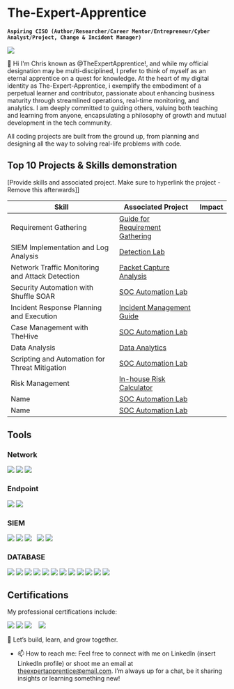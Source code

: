 # The-Expert-Apprentice

**`Aspiring CISO (Author/Researcher/Career Mentor/Entrepreneur/Cyber Analyst/Project, Change & Incident Manager)`**

<a href="https://linkedin.com"><img src="https://img.shields.io/badge/-LinkedIn-0072b1?&style=for-the-badge&logo=linkedin&logoColor=white" /></a>

👋 Hi I'm Chris known as @TheExpertApprentice!, and while my official designation may be multi-disciplined, I prefer to think of myself as an eternal apprentice on a quest for knowledge. At the heart of my digital identity as The-Expert-Apprentice, i exemplify the embodiment of a perpetual learner and contributor, passionate about enhancing business maturity through streamlined operations, real-time monitoring, and analytics. I am deeply committed to guiding others, valuing both teaching and learning from anyone, encapsulating a philosophy of growth and mutual development in the tech community.

All coding projects are built from the ground up, from planning and designing all the way to solving real-life problems with code.


## Top 10 Projects & Skills demonstration
[Provide skills and associated project. Make sure to hyperlink the project - Remove this afterwards]]

| Skill                                         | Associated Project         | Impact |
|-----------------------------------------------|----------------------------|--------------------------------|
| Requirement Gathering                         | <a href="https://google.com">Guide for Requirement Gathering</a> |                                    |
| SIEM Implementation and Log Analysis          | <a href="https://google.com">Detection Lab</a> |                                                      |
| Network Traffic Monitoring and Attack Detection | <a href="https://google.com">Packet Capture Analysis </a> |                                                    |
| Security Automation with Shuffle SOAR         | <a href="https://google.com">SOC Automation Lab</a> |                                                 |
| Incident Response Planning and Execution      | <a href="https://google.com">Incident Management Guide</a> |                                          |
| Case Management with TheHive                  | <a href="https://google.com">SOC Automation Lab</a> |                                                 |
| Data Analysis                                 | <a href="https://google.com">Data Analytics</a> |                                                     |
| Scripting and Automation for Threat Mitigation | <a href="https://google.com">SOC Automation Lab</a> |                                                |
|  Risk Management | <a href="https://google.com">In-house Risk Calculator </a> |                                            |
| Name | <a href="https://google.com">SOC Automation Lab</a> |                                            |
| Name | <a href="https://google.com">SOC Automation Lab</a> |                                            |

## Tools

### Network
<div>
    <img src="https://img.shields.io/badge/-Wireshark-1679A7?&style=for-the-badge&logo=Wireshark&logoColor=white" />
    <img src="https://img.shields.io/badge/-Suricata-EF3B2D?&style=for-the-badge&logo=Suricata&logoColor=white" />
    <img src="https://img.shields.io/badge/-Zeek-777BB4?&style=for-the-badge&logo=Zeek&logoColor=white" />
</div>

### Endpoint
<div>
    <img src="https://img.shields.io/badge/-Microsoft_Defender_for_Endpoint-00A4EF?&style=for-the-badge&logo=Microsoft&logoColor=white" />
    <img src="https://img.shields.io/badge/-Velociraptor-4B275F?&style=for-the-badge&logo=Velociraptor&logoColor=white" />
</div>

### SIEM
<div>
    <img src="https://img.shields.io/badge/-Microsoft_Sentinel-0078D4?&style=for-the-badge&logo=Microsoft&logoColor=white" />
    <img src="https://img.shields.io/badge/-Splunk-000000?&style=for-the-badge&logo=Splunk&logoColor=white" />
    <img src="https://img.shields.io/badge/-Elastic-005571?&style=for-the-badge&logo=Elastic&logoColor=white" />
    <img src=" ">
    <img src=" ">
    <img src="https://img.shields.io/badge/Ubuntu-E95420?style=for-the-badge&logo=ubuntu&logoColor=white ">
    <img src="https://img.shields.io/badge/Medium-12100E?style=for-the-badge&logo=medium&logoColor=white ">
</div>

### DATABASE
<div>
    <img src="https://img.shields.io/badge/GitHub-100000?style=for-the-badge&logo=github&logoColor=white ">
    <img src="https://img.shields.io/badge/R-276DC3?style=for-the-badge&logo=r&logoColor=white ">
    <img src="https://img.shields.io/badge/HTML5-E34F26?style=for-the-badge&logo=html5&logoColor=white ">
    <img src="https://img.shields.io/badge/Django-092E20?style=for-the-badge&logo=django&logoColor=white ">
    <img src="https://img.shields.io/badge/MySQL-00000F?style=for-the-badge&logo=mysql&logoColor=white ">
    <img src="https://img.shields.io/badge/Kibana-005571?style=for-the-badge&logo=Kibana&logoColor=white ">
    <img src="https://img.shields.io/badge/MariaDB-003545?style=for-the-badge&logo=mariadb&logoColor=white ">
    <img src="https://img.shields.io/badge/MySQL-005C84?style=for-the-badge&logo=mysql&logoColor=white ">
    <img src="https://img.shields.io/badge/Jenkins-D24939?style=for-the-badge&logo=Jenkins&logoColor=white ">
    <img src="https://img.shields.io/badge/Figma-F24E1E?style=for-the-badge&logo=figma&logoColor=white ">
    <img src="https://img.shields.io/badge/Inkscape-000000?style=for-the-badge&logo=Inkscape&logoColor=white ">
    <img src="https://img.shields.io/badge/Jira-0052CC?style=for-the-badge&logo=Jira&logoColor=white ">
</div>

## Certifications
My professional certifications include:
<div>
<img src="https://img.shields.io/badge/-Security%2B-FF0000?&style=for-the-badge&logo=CompTIA&logoColor=white" />
<img src="https://img.shields.io/badge/-Network%2B-007ACC?&style=for-the-badge&logo=CompTIA&logoColor=white" />
<img src="https://img.shields.io/badge/-A%2B-4D4D4D?&style=for-the-badge&logo=CompTIA&logoColor=white" />
<img src=" ">
<img src=" ">

<img src=" ">
<img src="https://img.shields.io/badge/Azure_DevOps-0078D7?style=for-the-badge&logo=azure-devops&logoColor=white">
</div>
  
  🤝 Let’s build, learn, and grow together.

  
- 📫 How to reach me: Feel free to connect with me on LinkedIn (insert LinkedIn profile) or shoot me an email at theexpertapprentice@email.com. I’m always up for a chat, be it sharing insights or learning something new!

<!---
TheExpertApprentice/TheExpertApprentice is a ✨ special ✨ repository because its `README.md` (this file) appears on your GitHub profile.
You can click the Preview link to take a look at your changes.
--->
